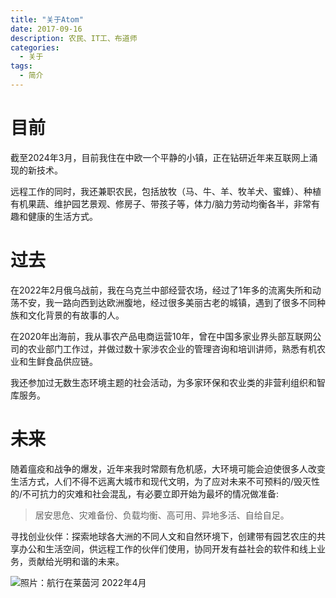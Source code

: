 ```yaml
---
title: "关于Atom"
date: 2017-09-16
description: 农民、IT工、布道师
categories:
  - 关于
tags:
  - 简介
---
```



# **目前**

截至2024年3月，目前我住在中欧一个平静的小镇，正在钻研近年来互联网上涌现的新技术。

远程工作的同时，我还兼职农民，包括放牧（马、牛、羊、牧羊犬、蜜蜂）、种植有机果蔬、维护园艺景观、修房子、带孩子等，体力/脑力劳动均衡各半，非常有趣和健康的生活方式。


# **过去**

在2022年2月俄乌战前，我在乌克兰中部经营农场，经过了1年多的流离失所和动荡不安，我一路向西到达欧洲腹地，经过很多美丽古老的城镇，遇到了很多不同种族和文化背景的有故事的人。

在2020年出海前，我从事农产品电商运营10年，曾在中国多家业界头部互联网公司的农业部门工作过，并做过数十家涉农企业的管理咨询和培训讲师，熟悉有机农业和生鲜食品供应链。

我还参加过无数生态环境主题的社会活动，为多家环保和农业类的非营利组织和智库服务。


# **未来**

随着瘟疫和战争的爆发，近年来我时常颇有危机感，大环境可能会迫使很多人改变生活方式，人们不得不远离大城市和现代文明，为了应对未来不可预料的/毁灭性的/不可抗力的灾难和社会混乱，有必要立即开始为最坏的情况做准备:

> 居安思危、灾难备份、负载均衡、高可用、异地多活、自给自足。

寻找创业伙伴：探索地球各大洲的不同人文和自然环境下，创建带有园艺农庄的共享办公和生活空间，供远程工作的伙伴们使用，协同开发有益社会的软件和线上业务，贡献给光明和谐的未来。

![照片：航行在莱茵河 2022年4月](https://photos.app.goo.gl/VzoKUN6gN31x79258)

